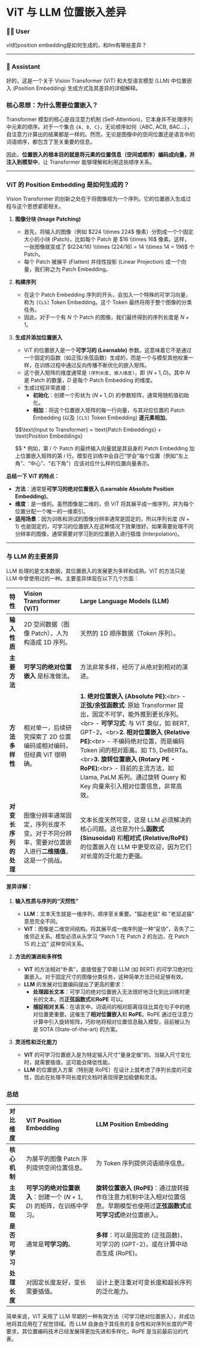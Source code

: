 # ViT 与 LLM 位置嵌入差异

### 🧑‍💻 User

vit的position embedding是如何生成的，和llm有哪些差异？

---

### 🤖 Assistant

好的，这是一个关于 Vision Transformer (ViT) 和大型语言模型 (LLM) 中位置嵌入 (Position Embedding) 生成方式及其差异的详细解释。

### 核心思想：为什么需要位置嵌入？

Transformer 模型的核心是自注意力机制 (Self-Attention)，它本身并不处理序列中元素的顺序。对于一个集合 `{A, B, C}`，无论顺序如何（ABC, ACB, BAC...），自注意力计算出的结果都是一样的。然而，无论是图像中的空间位置还是语言中的词语顺序，都包含了至关重要的信息。

因此，**位置嵌入的根本目的就是将元素的位置信息（空间或顺序）编码成向量，并注入到模型中**，让 Transformer 能够理解和利用这些顺序关系。

-----

### ViT 的 Position Embedding 是如何生成的？

Vision Transformer 的创新之处在于将图像视为一个序列。它的位置嵌入生成过程与这个思想紧密相关。

1.  **图像分块 (Image Patching)**

      * 首先，将输入的图像（例如 $224 \\times 224$ 像素）分割成一个个固定大小的小块 (Patch)，比如每个 Patch 是 $16 \\times 16$ 像素。这样，一张图像就变成了 $(224/16) \\times (224/16) = 14 \\times 14 = 196$ 个 Patch。
      * 每个 Patch 被展平 (Flatten) 并线性投影 (Linear Projection) 成一个向量，我们称之为 Patch Embedding。

2.  **构建序列**

      * 在这个 Patch Embedding 序列的开头，会加入一个特殊的可学习向量，称为 `[CLS]` Token Embedding。这个 Token 最终将用于整个图像的分类任务。
      * 因此，对于一个有 $N$ 个 Patch 的图像，我们最终得到的序列长度是 $N+1$。

3.  **生成并添加位置嵌入**

      * ViT 的位置嵌入是一个**可学习的 (Learnable)** 参数。这意味着它不是通过一个固定的函数（如正弦/余弦函数）生成的，而是一个与模型其他权重一样，在训练过程中通过反向传播不断优化的嵌入矩阵。
      * 这个嵌入矩阵的维度通常是 `(序列长度, 嵌入维度)`，即 $(N+1, D)$。其中 $N$ 是 Patch 的数量，$D$ 是每个 Patch Embedding 的维度。
      * 生成过程非常直接：
          * **初始化**：创建一个形状为 $(N+1, D)$ 的参数矩阵，通常用随机值初始化。
          * **相加**：将这个位置嵌入矩阵的每一行向量，与其对应位置的 Patch Embedding (以及 `[CLS]` Token Embedding) **逐元素相加**。

    $$
    $$$$\\text{Input to Transformer} = \\text{Patch Embeddings} + \\text{Position Embeddings}

    $$
    $$$$  \* 例如，第 $i$ 个 Patch 的最终输入向量就是其自身的 Patch Embedding 加上位置嵌入矩阵的第 $i$ 行。模型在训练中会自己“学会”每个位置（例如“左上角”、“中心”、“右下角”）应该对应什么样的位置向量表示。

**总结一下 ViT 的特点：**

  * **方法**：通常是**可学习的绝对位置嵌入 (Learnable Absolute Position Embedding)**。
  * **维度**：是一维的。虽然图像是二维的，但 ViT 将其展平成一维序列，并为每个位置分配一个唯一的一维索引。
  * **适用场景**：因为训练和测试的图像分辨率通常是固定的，所以序列长度 $(N+1)$ 也是固定的，可学习的位置嵌入在这种情况下效果很好。如果需要处理不同分辨率的图像，通常需要对学习到的位置嵌入进行插值 (Interpolation)。

-----

### 与 LLM 的主要差异

LLM 处理的是文本数据，其位置嵌入的发展更为多样和成熟。ViT 的方法只是 LLM 中曾使用过的一种。主要差异体现在以下几个方面：

| 特性 | Vision Transformer (ViT) | Large Language Models (LLM) |
| :--- | :--- | :--- |
| **输入性质** | 2D 空间数据（图像 Patch），人为构造成 1D 序列。 | 天然的 1D 顺序数据（Token 序列）。 |
| **主要方法** | **可学习的绝对位置嵌入** 是标准做法。 | 方法非常多样，经历了从绝对到相对的演进。 |
| **方法多样性** | 相对单一，后续研究探索了 2D 位置编码或相对编码，但经典 ViT 很明确。 | **1. 绝对位置嵌入 (Absolute PE):**\<br\>   - **正弦/余弦函数式**: 原始 Transformer 提出，固定不可学，能外推到更长序列。\<br\>   - **可学习式**: 与 ViT 类似，如 BERT, GPT-2。\<br\>**2. 相对位置嵌入 (Relative PE):**\<br\>   - 不编码绝对位置，而是编码 Token 间的相对距离。如 T5, DeBERTa。\<br\>**3. 旋转位置嵌入 (Rotary PE - RoPE):**\<br\>   - 目前的主流方法，如 Llama, PaLM 系列。通过旋转 Query 和 Key 向量来引入相对位置信息，非常高效。 |
| **对变长序列的处理** | 图像分辨率通常固定，序列长度不变。对于不同分辨率，需要对位置嵌入进行**二维插值**，这是一个挑战。 | 文本长度天然可变，这是 LLM 必须解决的核心问题。这也是为什么**函数式 (Sinusoidal)** 和**相对式 (Relative/RoPE)** 的位置嵌入在 LLM 中更受欢迎，因为它们对长度的泛化能力更强。 |

#### 差异详解：

1.  **输入性质与序列的“天然性”**

      * **LLM**：文本天生就是一维序列，顺序至关重要。"猫追老鼠" 和 "老鼠追猫" 意思完全不同。
      * **ViT**：图像是二维空间结构。将其展平成一维序列是一种“妥协”，丢失了二维邻近关系。模型必须从头学习 “Patch 1 在 Patch 2 的左边，在 Patch 15 的上边” 这种空间关系。

2.  **方法的演进和多样性**

      * **ViT** 的方法相对“朴素”，直接借鉴了早期 LLM (如 BERT) 的可学习绝对位置嵌入。对于固定尺寸的图像分类任务，这种简单方法已经足够有效。
      * **LLM** 的发展对位置编码提出了更高的要求：
          * **处理超长文本**：可学习的绝对位置嵌入无法很好地泛化到比训练时更长的文本。而**正弦函数式**和**RoPE** 可以。
          * **捕捉相对关系**：在语言中，词语间的相对距离往往比其在句子中的绝对位置更重要。这催生了**相对位置嵌入**和 **RoPE**。RoPE 通过在注意力计算中引入旋转矩阵，巧妙地将相对位置信息融入模型，目前被认为是 SOTA (State-of-the-art) 的方案。

3.  **灵活性和泛化能力**

      * **ViT** 的可学习位置嵌入是为特定输入尺寸“量身定做”的。当输入尺寸变化时，就需要插值，这可能会降低性能。
      * **LLM** 的位置嵌入方案（特别是 RoPE）在设计上就考虑了序列长度的可变性，因此在处理不同长度的文档时表现得更加稳健和灵活。

### 总结

| 对比维度 | ViT Position Embedding | LLM Position Embedding |
| :--- | :--- | :--- |
| **核心机制** | 为展平的图像 Patch 序列提供空间位置信息。 | 为 Token 序列提供词语顺序信息。 |
| **主流实现** | **可学习的绝对位置嵌入**：创建一个 $(N+1, D)$ 的矩阵，在训练中学习。 | **旋转位置嵌入 (RoPE)**：通过旋转操作在注意力机制中注入相对位置信息。早期模型也使用过**正弦函数式**或**可学习式**绝对位置嵌入。 |
| **是否可学习** | 通常是**可学习的**。 | **多样**：可以是固定的 (正弦函数)，可学习的 (GPT-2)，或在计算中动态生成 (RoPE)。 |
| **处理长度** | 对固定长度友好，变长需要插值。 | 设计上更注重对可变长度和超长序列的泛化能力。 |

简单来说，ViT 采用了 LLM 早期的一种有效方法（可学习绝对位置嵌入），并成功地将其应用在了视觉领域。而 LLM 自身由于其任务的复杂性和对序列长度的严苛要求，其位置编码技术已经发展得更加先进和多样化，RoPE 是当前最前沿的代表。